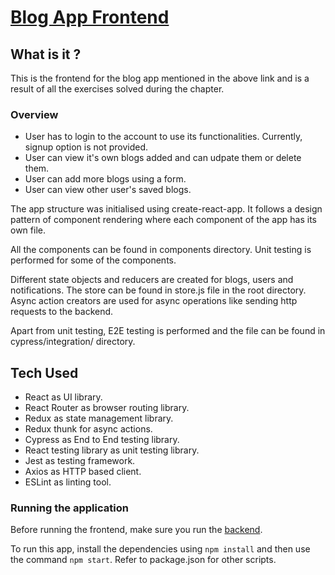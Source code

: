 # [Blog App Frontend](https://fullstackopen.com/en/part5)

## What is it ?
This is the frontend for the blog app mentioned in the above link and is a result of all the exercises solved during the chapter.

### Overview
- User has to login to the account to use its functionalities. Currently, signup option is not provided. 
- User can view it's own blogs added and can udpate them or delete them.
- User can add more blogs using a form.
- User can view other user's saved blogs.

The app structure was initialised using create-react-app. It follows a design pattern of component rendering where each component of the app has its own file.

All the components can be found in components directory. Unit testing is performed for some of the components.

Different state objects and reducers are created for blogs, users and notifications. The store can be found in store.js file in the root directory. Async action creators are used for async operations like sending http requests to the backend.

Apart from unit testing, E2E testing is performed and the file can be found in cypress/integration/ directory.

## Tech Used

- React as UI library.
- React Router as browser routing library. 
- Redux as state management library.
- Redux thunk for async actions.
- Cypress as End to End testing library.
- React testing library as unit testing library.
- Jest as testing framework.
- Axios as HTTP based client.
- ESLint as linting tool.

### Running the application
Before running the frontend, make sure you run the [backend](https://github.com/foolhardy21/fullstack-Helsinki/tree/main/Part%204/bloglist).

To run this app, install the dependencies using `npm install` and then use the command `npm start`. Refer to package.json for other scripts.
